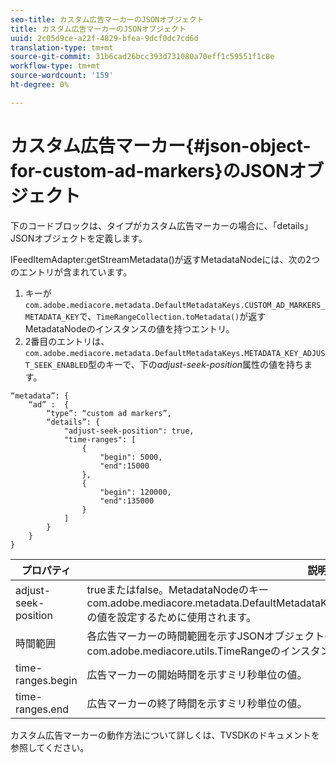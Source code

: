 ```yaml
---
seo-title: カスタム広告マーカーのJSONオブジェクト
title: カスタム広告マーカーのJSONオブジェクト
uuid: 2c05d9ce-a22f-4829-bfea-9dcf0dc7cd6d
translation-type: tm+mt
source-git-commit: 31b6cad26bcc393d731080a70eff1c59551f1c8e
workflow-type: tm+mt
source-wordcount: '159'
ht-degree: 0%

---
```



# カスタム広告マーカー{#json-object-for-custom-ad-markers}のJSONオブジェクト

下のコードブロックは、タイプがカスタム広告マーカーの場合に、「details」 JSONオブジェクトを定義します。

IFeedItemAdapter:getStreamMetadata()が返すMetadataNodeには、次の2つのエントリが含まれています。
1. キーが`com.adobe.mediacore.metadata.DefaultMetadataKeys.CUSTOM_AD_MARKERS_METADATA_KEY`で、`TimeRangeCollection.toMetadata()`が返すMetadataNodeのインスタンスの値を持つエントリ。
1. 2番目のエントリは、`com.adobe.mediacore.metadata.DefaultMetadataKeys.METADATA_KEY_ADJUST_SEEK_ENABLED`型のキーで、下の&#x200B;*adjust-seek-position*&#x200B;属性の値を持ちます。

```
“metadata”: {
    “ad” :  {
        “type”: “custom ad markers”,
        “details”: {
            "adjust-seek-position": true,
            "time-ranges": [
                {
                    "begin": 5000,
                    "end":15000
                },
                {
                    "begin": 120000,
                    "end":135000
                }
            ]
        }
    }
}
```

| プロパティ | 説明 |
|---|---|
| adjust-seek-position | trueまたはfalse。MetadataNodeのキーcom.adobe.mediacore.metadata.DefaultMetadataKeys.METADATA_KEY_ADJUST_SEEK_ENABLEDの値を設定するために使用されます。 |
| 時間範囲 | 各広告マーカーの時間範囲を示すJSONオブジェクトの配列。 各JSONオブジェクトエントリは、com.adobe.mediacore.utils.TimeRangeのインスタンスにマップされます。 |
| time-ranges.begin | 広告マーカーの開始時間を示すミリ秒単位の値。 |
| time-ranges.end | 広告マーカーの終了時間を示すミリ秒単位の値。 |

カスタム広告マーカーの動作方法について詳しくは、TVSDKのドキュメントを参照してください。
